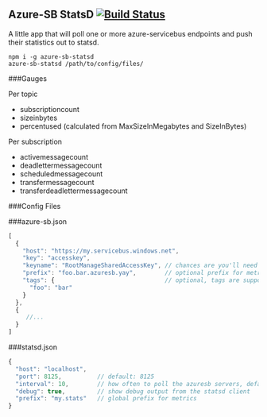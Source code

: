 Azure-SB StatsD [![Build Status](https://travis-ci.org/andyroyle/azure-sb-statsd.svg?branch=master)](https://travis-ci.org/andyroyle/azure-sb-statsd)
---

A little app that will poll one or more azure-servicebus endpoints and push their statistics out to statsd.

```
npm i -g azure-sb-statsd
azure-sb-statsd /path/to/config/files/
```

###Gauges

Per topic

- subscriptioncount
- sizeinbytes
- percentused (calculated from MaxSizeInMegabytes and SizeInBytes)

Per subscription

- activemessagecount
- deadlettermessagecount
- scheduledmessagecount
- transfermessagecount
- transferdeadlettermessagecount


###Config Files

###azure-sb.json
```javascript
[
  {
    "host": "https://my.servicebus.windows.net",
    "key": "accesskey",
    "keyname": "RootManageSharedAccessKey", // chances are you'll need to use the rootmanage key
    "prefix": "foo.bar.azuresb.yay",        // optional prefix for metrics from this instance
    "tags": {                               // optional, tags are supported by the influxdb backend
      "foo": "bar"
    }
  },
  {
     //...
  }
]
```

###statsd.json
```javascript
{
  "host": "localhost",
  "port": 8125,          // default: 8125
  "interval": 10,        // how often to poll the azuresb servers, default: 10 seconds
  "debug": true,         // show debug output from the statsd client
  "prefix": "my.stats"   // global prefix for metrics
}
```
